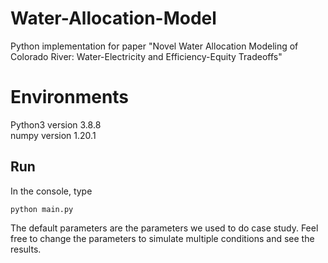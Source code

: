 # Water-Allocation-Model
Python implementation for paper "Novel Water Allocation Modeling of Colorado River: Water-Electricity and Efficiency-Equity Tradeoffs"
  
# Environments  
Python3 version 3.8.8  
numpy version 1.20.1  

## Run
In the console, type

```
python main.py
```

The default parameters are the parameters we used to do case study. Feel free to change the parameters to simulate multiple conditions and see the results. 
